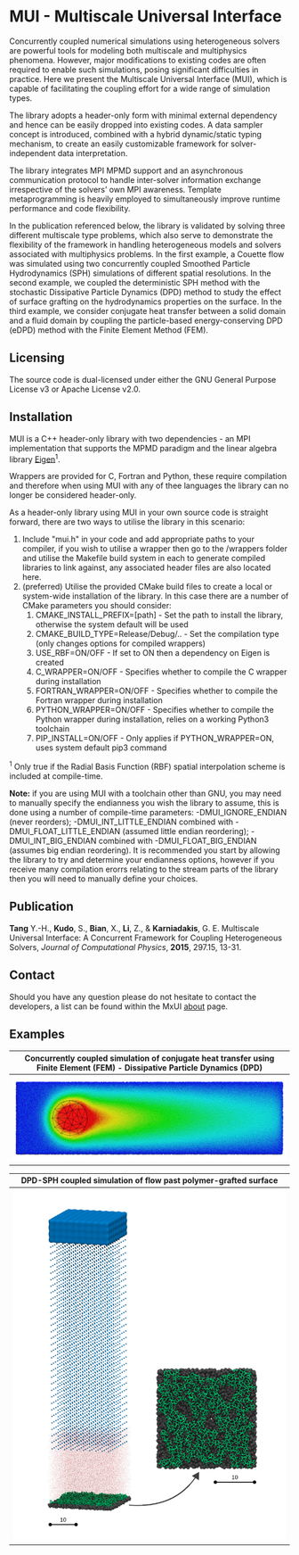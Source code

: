 # MUI - Multiscale Universal Interface
Concurrently coupled numerical simulations using heterogeneous solvers are powerful tools for modeling both multiscale and multiphysics phenomena. However, major modifications to existing codes are often required to enable such simulations, posing significant difficulties in practice. Here we present the Multiscale Universal Interface (MUI), which is capable of facilitating the coupling effort for a wide range of simulation types. 

The library adopts a header-only form with minimal external dependency and hence can be easily dropped into existing codes. A data sampler concept is introduced, combined with a hybrid dynamic/static typing mechanism, to create an easily customizable framework for solver-independent data interpretation. 

The library integrates MPI MPMD support and an asynchronous communication protocol to handle inter-solver information exchange irrespective of the solvers’ own MPI awareness. Template metaprogramming is heavily employed to simultaneously improve runtime performance and code flexibility. 

In the publication referenced below, the library is validated by solving three different multiscale type problems, which also serve to demonstrate the flexibility of the framework in handling heterogeneous models and solvers associated with multiphysics problems. In the first example, a Couette flow was simulated using two concurrently coupled Smoothed Particle Hydrodynamics (SPH) simulations of different spatial resolutions. In the second example, we coupled the deterministic SPH method with the stochastic Dissipative Particle Dynamics (DPD) method to study the effect of surface grafting on the hydrodynamics properties on the surface. In the third example, we consider conjugate heat transfer between a solid domain and a fluid domain by coupling the particle-based energy-conserving DPD (eDPD) method with the Finite Element Method (FEM).

## Licensing

The source code is dual-licensed under either the GNU General Purpose License v3 or Apache License v2.0.

## Installation

MUI is a C++ header-only library with two dependencies - an MPI implementation that supports the MPMD paradigm and the linear algebra library <a href="https://gitlab.com/libeigen/eigen.git" target="_blank">Eigen</a><sup>1</sup>. 

Wrappers are provided for C, Fortran and Python, these require compilation and therefore when using MUI with any of thee languages the library can no longer be considered header-only.

As a header-only library using MUI in your own source code is straight forward, there are two ways to utilise the library in this scenario:

1. Include "mui.h" in your code and add appropriate paths to your compiler, if you wish to utilise a wrapper then go to the /wrappers folder and utilise the Makefile build system in each to generate compiled libraries to link against, any associated header files are also located here.
2. (preferred) Utilise the provided CMake build files to create a local or system-wide installation of the library. In this case there are a number of CMake parameters you should consider:
	1. CMAKE_INSTALL_PREFIX=[path] - Set the path to install the library, otherwise the system default will be used
	2. CMAKE_BUILD_TYPE=Release/Debug/.. - Set the compilation type (only changes options for compiled wrappers)
	3. USE_RBF=ON/OFF - If set to ON then a dependency on Eigen is created
	4. C_WRAPPER=ON/OFF - Specifies whether to compile the C wrapper during installation
	5. FORTRAN_WRAPPER=ON/OFF - Specifies whether to compile the Fortran wrapper during installation
	6. PYTHON_WRAPPER=ON/OFF - Specifies whether to compile the Python wrapper during installation, relies on a working Python3 toolchain
	7. PIP_INSTALL=ON/OFF - Only applies if PYTHON_WRAPPER=ON, uses system default pip3 command

<sup>1</sup> Only true if the Radial Basis Function (RBF) spatial interpolation scheme is included at compile-time.

<b>Note:</b> if you are using MUI with a toolchain other than GNU, you may need to manually specify the endianness you wish the library to assume, this is done using a number of compile-time parameters: -DMUI_IGNORE_ENDIAN (never reorders); -DMUI_INT_LITTLE_ENDIAN combined with -DMUI_FLOAT_LITTLE_ENDIAN (assumed little endian reordering); -DMUI_INT_BIG_ENDIAN combined with -DMUI_FLOAT_BIG_ENDIAN (assumes big endian reordering). It is recommended you start by allowing the library to try and determine your endianness options, however if you receive many compilation erorrs relating to the stream parts of the library then you will need to manually define your choices.

## Publication

**Tang** Y.-H., **Kudo**, S., **Bian**, X., **Li**, Z., & **Karniadakis**, G. E. Multiscale Universal Interface: A Concurrent Framework for Coupling Heterogeneous Solvers, *Journal of Computational Physics*, **2015**, 297.15, 13-31.

## Contact

Should you have any question please do not hesitate to contact the developers, a list can be found within the MxUI <a href="https://mxui.github.io/about.html" target="_blank">about</a> page.

## Examples

| Concurrently coupled simulation of conjugate heat transfer using Finite Element (FEM) - Dissipative Particle Dynamics (DPD) |
|:------------------------------------------------------------------------------------------------------------------:|
| <img src='doc/resources/fem-dpd.jpg' width='1080px'/>                                                                           |

| DPD-SPH coupled simulation of flow past polymer-grafted surface |
|:------------------------------------------------------------------------------------------------------------------:|
|<img src='doc/resources/graft.jpg' width='720px'/>|
